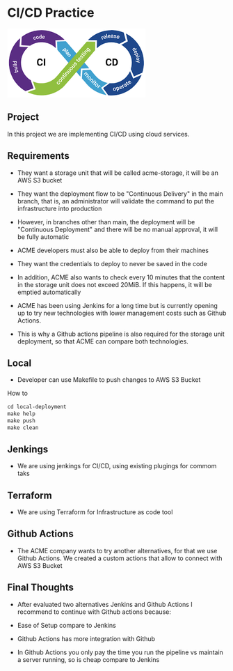 
# CI/CD Practice

![image](images/cicd.png "CI/CD")

## Project

In this project we are implementing CI/CD using cloud services.

## Requirements

- They want a storage unit that will be called acme-storage, it will be an AWS S3 bucket

- They want the deployment flow to be "Continuous Delivery" in the main branch, that is, an administrator will validate the command to put the infrastructure into production

- However, in branches other than main, the deployment will be "Continuous Deployment" and there will be no manual approval, it will be fully automatic

- ACME developers must also be able to deploy from their machines

- They want the credentials to deploy to never be saved in the code

- In addition, ACME also wants to check every 10 minutes that the content in the storage unit does not exceed 20MiB. If this happens, it will be emptied automatically

- ACME has been using Jenkins for a long time but is currently opening up to try new technologies with lower management costs such as Github Actions. 

- This is why a Github actions pipeline is also required for the storage unit deployment, so that ACME can compare both technologies.

## Local

- Developer can use Makefile to push changes to AWS S3 Bucket

How to

    cd local-deployment
    make help
    make push
    make clean

## Jenkings 

- We are using jenkings for CI/CD, using existing plugings for commom taks

## Terraform

- We are using Terraform for Infrastructure as code tool


## Github Actions

- The ACME company wants to try another alternatives, for that we use Github Actions. We created a custom actions that allow to connect with AWS S3 Bucket

## Final Thoughts

- After evaluated two alternatives Jenkins and Github Actions I recommend to continue with Github actions because:

- Ease of Setup compare to Jenkins
- Github Actions has more integration with Github
- In Github Actions you only pay the time you run the pipeline vs maintain a server running, so is cheap compare to Jenkins